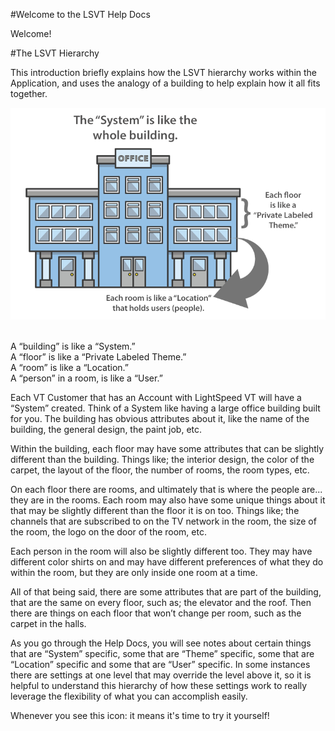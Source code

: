 #Welcome to the LSVT Help Docs

Welcome!

#The LSVT Hierarchy

This introduction briefly explains how the LSVT hierarchy works within the Application, and uses the analogy of a building to help explain how it all fits together.

![Image](/img/system-theme-location-BUILDING.png)<br /><br />

A “building” is like a “System.”<br />
A “floor” is like a “Private Labeled Theme.”<br />
A “room” is like a “Location.”<br />
A “person” in a room, is like a “User.”<br />

Each VT Customer that has an Account with LightSpeed VT will have a “System” created. Think of a System like having a large office building built for you. The building has obvious attributes about it, like the name of the building, the general design, the paint job, etc.

Within the building, each floor may have some attributes that can be slightly different than the building. Things like; the interior design, the color of the carpet, the layout of the floor, the number of rooms, the room types, etc.

On each floor there are rooms, and ultimately that is where the people are... they are in the rooms. Each room may also have some unique things about it that may be slightly different than the floor it is on too. Things like; the channels that are subscribed to on the TV network in the room, the size of the room, the logo on the door of the room, etc.

Each person in the room will also be slightly different too. They may have different color shirts on and may have different preferences of what they do within the room, but they are only inside one room at a time.

All of that being said, there are some attributes that are part of the building, that are the same on every floor, such as; the elevator and the roof. Then there are things on each floor that won’t change per room, such as the carpet in the halls.

As you go through the Help Docs, you will see notes about certain things that are “System” specific, some that are “Theme” specific, some that are “Location” specific and some that are “User” specific. In some instances there are settings at one level that may override the level above it, so it is helpful to understand this hierarchy of how these settings work to really leverage the flexibility of what you can accomplish easily.

Whenever you see this icon: <i class="fa fa-hand-o-right"></i> it means it's time to try it yourself!
